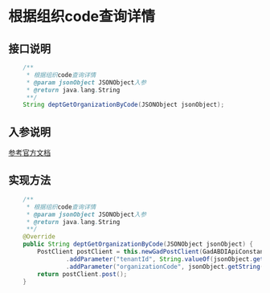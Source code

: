 # 根据组织code查询详情

## 接口说明
```java
    /**
     * 根据组织code查询详情
     * @param jsonObject JSONObject入参
     * @return java.lang.String
     **/
    String deptGetOrganizationByCode(JSONObject jsonObject);
```
## 入参说明
[参考官方文档](https://openplatform-portal.dg-work.cn/#/doc-jsapi?apiType=serverapi&docKey=2291)
## 实现方法
```java
    /**
     * 根据组织code查询详情
     * @param jsonObject JSONObject入参
     * @return java.lang.String
     **/
    @Override
    public String deptGetOrganizationByCode(JSONObject jsonObject) {
        PostClient postClient = this.newGadPostClient(GadABDIApiConstants.ABDI_GET_ORGANIZATION_BY_CODE)
                .addParameter("tenantId", String.valueOf(jsonObject.getLong("tenantId")))
                .addParameter("organizationCode", jsonObject.getString("organizationCode"));
        return postClient.post();
    }
```
